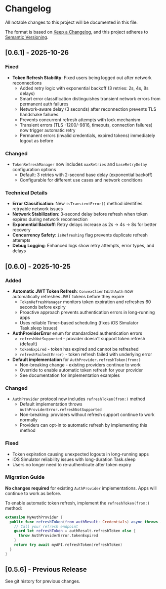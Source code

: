 # Changelog

All notable changes to this project will be documented in this file.

The format is based on [Keep a Changelog](https://keepachangelog.com/en/1.0.0/),
and this project adheres to [Semantic Versioning](https://semver.org/spec/v2.0.0.html).

## [0.6.1] - 2025-10-26

### Fixed
- **Token Refresh Stability**: Fixed users being logged out after network reconnections
  - Added retry logic with exponential backoff (3 retries: 2s, 4s, 8s delays)
  - Smart error classification distinguishes transient network errors from permanent auth failures
  - Network-aware delay (3 seconds) after reconnection prevents TLS handshake failures
  - Prevents concurrent refresh attempts with lock mechanism
  - Transient errors (TLS -1200/-9816, timeouts, connection failures) now trigger automatic retry
  - Permanent errors (invalid credentials, expired tokens) immediately logout as before

### Changed
- `TokenRefreshManager` now includes `maxRetries` and `baseRetryDelay` configuration options
  - Default: 3 retries with 2-second base delay (exponential backoff)
  - Configurable for different use cases and network conditions

### Technical Details
- **Error Classification**: New `isTransientError()` method identifies retryable network issues
- **Network Stabilization**: 3-second delay before refresh when token expires during network reconnection
- **Exponential Backoff**: Retry delays increase as 2s → 4s → 8s for better recovery
- **Concurrency Safety**: `isRefreshing` flag prevents duplicate refresh attempts
- **Debug Logging**: Enhanced logs show retry attempts, error types, and delays

## [0.6.0] - 2025-10-25

### Added
- **Automatic JWT Token Refresh**: `ConvexClientWithAuth` now automatically refreshes JWT tokens before they expire
  - `TokenRefreshManager` monitors token expiration and refreshes 60 seconds before expiry
  - Proactive approach prevents authentication errors in long-running apps
  - Uses reliable Timer-based scheduling (fixes iOS Simulator Task.sleep issues)
- **AuthProviderError** enum for standardized authentication errors
  - `refreshNotSupported` - provider doesn't support token refresh (default)
  - `tokenExpired` - token has expired and cannot be refreshed
  - `refreshFailed(Error)` - token refresh failed with underlying error
- **Default implementation** for `AuthProvider.refreshToken(from:)`
  - Non-breaking change - existing providers continue to work
  - Override to enable automatic token refresh for your provider
  - See documentation for implementation examples

### Changed
- `AuthProvider` protocol now includes `refreshToken(from:)` method
  - Default implementation throws `AuthProviderError.refreshNotSupported`
  - Non-breaking: providers without refresh support continue to work normally
  - Providers can opt-in to automatic refresh by implementing this method

### Fixed
- Token expiration causing unexpected logouts in long-running apps
- iOS Simulator reliability issues with long-duration Task.sleep
- Users no longer need to re-authenticate after token expiry

### Migration Guide

**No changes required** for existing `AuthProvider` implementations. Apps will continue to work as before.

To enable automatic token refresh, implement the `refreshToken(from:)` method:

```swift
extension MyAuthProvider {
  public func refreshToken(from authResult: Credentials) async throws -> Credentials {
    // Call your refresh endpoint
    guard let refreshToken = authResult.refreshToken else {
      throw AuthProviderError.tokenExpired
    }
    return try await myAPI.refreshToken(refreshToken)
  }
}
```

## [0.5.6] - Previous Release

See git history for previous changes.
